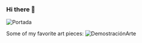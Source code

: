 ### Hi there 👋
![Portada](https://user-images.githubusercontent.com/72514826/135629577-27890783-09c6-4d0d-8c5f-edb7bdf9511f.jpg)

Some of my favorite art pieces:
![DemostraciónArte](https://user-images.githubusercontent.com/72514826/135629838-24dfba9d-0c27-465f-b568-e131a2b98973.jpg)
<!--
**J35HN/J35HN** is a ✨ _special_ ✨ repository because its `README.md` (this file) appears on your GitHub profile.

Here are some ideas to get you started:

- 🔭 I’m currently working on ...
- 🌱 I’m currently learning ...
- 👯 I’m looking to collaborate on ...
- 🤔 I’m looking for help with ...
- 💬 Ask me about ...
- 📫 How to reach me: ...
- 😄 Pronouns: ...
- ⚡ Fun fact: ...
-->
